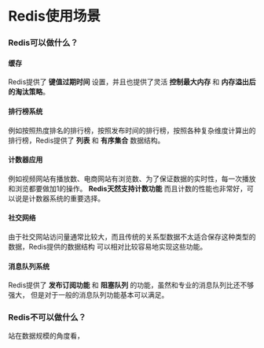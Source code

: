 Redis使用场景
==================================================================
### Redis可以做什么？

#### 缓存
Redis提供了 **键值过期时间** 设置，并且也提供了灵活 **控制最大内存** 和 **内存溢出后的淘汰策略**。

#### 排行榜系统
例如按照热度排名的排行榜，按照发布时间的排行榜，按照各种复杂维度计算出的排行榜，Redis提供了
**列表** 和 **有序集合** 数据结构。

#### 计数器应用
例如视频网站有播放数、电商网站有浏览数、为了保证数据的实时性，每一次播放和浏览都要做加1的操作。
**Redis天然支持计数功能** 而且计数的性能也非常好，可以说是计数器系统的重要选择。

#### 社交网络
由于社交网站访问量通常比较大，而且传统的关系型数据不太适合保存这种类型的数据，Redis提供的数据结构
可以相对比较容易地实现这些功能。

#### 消息队列系统
Redis提供了 **发布订阅功能** 和 **阻塞队列** 的功能，虽然和专业的消息队列比还不够强大，
但是对于一般的消息队列功能基本可以满足。

### Redis不可以做什么？
站在数据规模的角度看，




